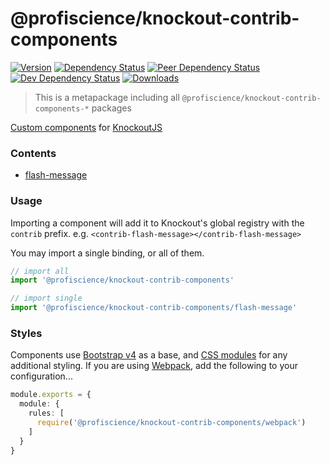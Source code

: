 # @profiscience/knockout-contrib-components

[![Version][npm-version-shield]][npm]
[![Dependency Status][david-dm-shield]][david-dm]
[![Peer Dependency Status][david-dm-peer-shield]][david-dm-peer]
[![Dev Dependency Status][david-dm-dev-shield]][david-dm-dev]
[![Downloads][npm-stats-shield]][npm-stats]

> This is a metapackage including all `@profiscience/knockout-contrib-components-*` packages

[Custom components](https://knockoutjs.com/documentation/component-overview.html) for [KnockoutJS][]

<!-- TOC -->
### Contents
- [flash-message](../components.flash-message)
<!-- /TOC -->

### Usage

Importing a component will add it to Knockout's global registry with the `contrib` prefix. e.g. `<contrib-flash-message></contrib-flash-message>`

You may import a single binding, or all of them.

```javascript
// import all
import '@profiscience/knockout-contrib-components'

// import single
import '@profiscience/knockout-contrib-components/flash-message' 
```

### Styles

Components use [Bootstrap v4][] as a base, and [CSS modules][] for any additional styling. If you are using [Webpack][], add the following to your configuration...

```typescript
module.exports = {
  module: {
    rules: [
      require('@profiscience/knockout-contrib-components/webpack')
    ]
  }
}
```

[KnockoutJS]: https://knockoutjs.com
[Bootstrap v4]: https://getbootstrap.com/
[CSS modules]: https://github.com/css-modules/css-modules
[Webpack]: https://webpack.js.org

[david-dm]: https://david-dm.org/Profiscience/knockout-contrib?path=packages/components
[david-dm-shield]: https://david-dm.org/Profiscience/knockout-contrib/status.svg?path=packages/components

[david-dm-peer]: https://david-dm.org/Profiscience/knockout-contrib?path=packages/components&type=peer
[david-dm-peer-shield]: https://david-dm.org/Profiscience/knockout-contrib/peer-status.svg?path=packages/components

[david-dm-dev]: https://david-dm.org/Profiscience/knockout-contrib?path=packages/components&type=dev
[david-dm-dev-shield]: https://david-dm.org/Profiscience/knockout-contrib/dev-status.svg?path=packages/components

[npm]: https://www.npmjs.com/package/@profiscience/knockout-contrib-components
[npm-version-shield]: https://img.shields.io/npm/v/@profiscience/knockout-contrib-components.svg

[npm-stats]: http://npm-stat.com/charts.html?package=@profiscience/knockout-contrib-components&author=&from=&to=
[npm-stats-shield]: https://img.shields.io/npm/dt/@profiscience/knockout-contrib-components.svg?maxAge=2592000
